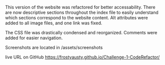 This version of the website was refactored for better accessability. There are now descriptive sections throughout the index file to easily understand which sections correspond to the website content. Alt attributes were added to all image files, and one link was fixed. 

The CSS file was drastically condensed and reorganized. Comments were added for easier navigation. 

Screenshots are located in /assets/screenshots

live URL on GitHub
https://frostyausty.github.io/Challenge-1-CodeRefactor/
